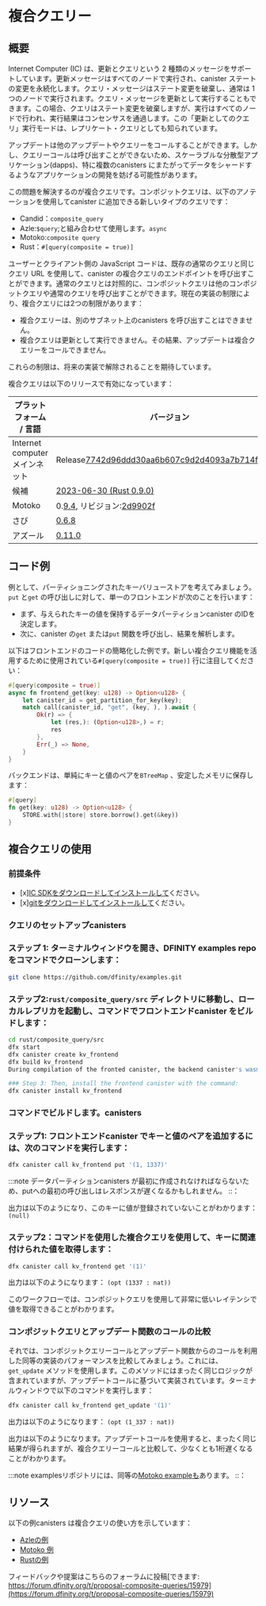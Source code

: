# 複合クエリー

## 概要

Internet Computer (IC) は、更新とクエリという 2 種類のメッセージをサポートしています。更新メッセージはすべてのノードで実行され、canister ステートの変更を永続化します。クエリ・メッセージはステート変更を破棄し、通常は 1 つのノードで実行されます。クエリ・メッセージを更新として実行することもできます。この場合、クエリはステート変更を破棄しますが、実行はすべてのノードで行われ、実行結果はコンセンサスを通過します。この「更新としてのクエリ」実行モードは、レプリケート・クエリとしても知られています。

アップデートは他のアップデートやクエリーをコールすることができます。しかし、クエリーコールは呼び出すことができないため、スケーラブルな分散型アプリケーション(dapps)、特に複数のcanisters にまたがってデータをシャードするようなアプリケーションの開発を妨げる可能性があります。

この問題を解決するのが複合クエリです。コンポジットクエリは、以下のアノテーションを使用してcanister に追加できる新しいタイプのクエリです：

- Candid：`composite_query`
- Azle:`$query`;と組み合わせて使用します。`async`
- Motoko:`composite query`
- Rust：`#[query(composite = true)]`

ユーザーとクライアント側の JavaScript コードは、既存の通常のクエリと同じクエリ URL を使用して、canister の複合クエリのエンドポイントを呼び出すことができます。通常のクエリとは対照的に、コンポジットクエリは他のコンポジットクエリや通常のクエリを呼び出すことができます。現在の実装の制限により、複合クエリには2つの制限があります：

- 複合クエリーは、別のサブネット上のcanisters を呼び出すことはできません。
- 複合クエリは更新として実行できません。その結果、アップデートは複合クエリーをコールできません。

これらの制限は、将来の実装で解除されることを期待しています。

複合クエリは以下のリリースで有効になっています：

| プラットフォーム / 言語 | バージョン |
| --- | --- |
| Internet computer メインネット | Release[7742d96ddd30aa6b607c9d2d4093a7b714f5b25b](https://nns.ic0.app/proposal/?u=qoctq-giaaa-aaaaa-aaaea-cai&proposal=123311) |
| 候補 | [2023-06-30 (Rust 0.9.0)](https://github.com/dfinity/candid/blob/master/Changelog.md#2023-06-30-rust-090) |
| Motoko | 0.[9.4](https://github.com/dfinity/motoko/releases/tag/0.9.4), リビジョン:[2d9902f](https://github.com/dfinity/motoko/commit/2d9902fb75bb04e377c28913c311aa2be373e159) |
| さび | [0.6.8](https://github.com/dfinity/cdk-rs/blob/219ae179b9c5ef0ebfff20b926a90f6624ebe704/src/ic-cdk/CHANGELOG.md#068---2022-11-28) |
| アズール | [0.11.0](https://github.com/demergent-labs/azle/releases/tag/0.11.0) |

## コード例

例として、パーティショニングされたキーバリューストアを考えてみましょう。`put` と`get` の呼び出しに対して、単一のフロントエンドが次のことを行います：

- まず、与えられたキーの値を保持するデータパーティションcanister のIDを決定します。
- 次に、canister の`get` または`put` 関数を呼び出し、結果を解析します。

以下はフロントエンドのコードの簡略化した例です。新しい複合クエリ機能を活用するために使用されている`#[query(composite = true)]` 行に注目してください：

``` rust
#[query(composite = true)]
async fn frontend_get(key: u128) -> Option<u128> {
	let canister_id = get_partition_for_key(key);
	match call(canister_id, "get", (key, ), ).await {
    	Ok(r) => {
        	let (res,): (Option<u128>,) = r;
        	res
    	},
    	Err(_) => None,
	}
}
```

バックエンドは、単純にキーと値のペアを`BTreeMap` 、安定したメモリに保存します：

``` rust
#[query]
fn get(key: u128) -> Option<u128> {
	STORE.with(|store| store.borrow().get(&key))
}
```

## 複合クエリの使用

### 前提条件

- \[x\][IC SDKをダウンロードしてインストールして](https://internetcomputer.org/docs/current/developer-docs/setup/install/)ください。
- \[x\][gitをダウンロードしてインストールして](https://git-scm.com/downloads)ください。

### クエリのセットアップcanisters

### ステップ 1: ターミナルウィンドウを開き、DFINITY examples repo をコマンドでクローンします：

``` bash
git clone https://github.com/dfinity/examples.git
```

### ステップ2:`rust/composite_query/src` ディレクトリに移動し、ローカルレプリカを起動し、コマンドでフロントエンドcanister をビルドします：

``` bash
cd rust/composite_query/src
dfx start
dfx canister create kv_frontend
dfx build kv_frontend
During compilation of the fronted canister, the backend canister's wasm code will be compiled and inlined in the frontend canister's wasm code.

### Step 3: Then, install the frontend canister with the command:
dfx canister install kv_frontend
```

### コマンドでビルドします。canisters

### ステップ1: フロントエンドcanister でキーと値のペアを追加するには、次のコマンドを実行します：

``` bash
dfx canister call kv_frontend put '(1, 1337)'
```

:::note
データパーティションcanisters が最初に作成されなければならないため、putへの最初の呼び出しはレスポンスが遅くなるかもしれません。
::：

出力は以下のようになり、このキーに値が登録されていないことがわかります：
`(null)`

### ステップ2：コマンドを使用した複合クエリを使用して、キーに関連付けられた値を取得します：

``` bash
dfx canister call kv_frontend get '(1)'
```

出力は以下のようになります：
`(opt (1337 : nat))`

このワークフローでは、コンポジットクエリを使用して非常に低いレイテンシで値を取得できることがわかります。

### コンポジットクエリとアップデート関数のコールの比較

それでは、コンポジットクエリーコールとアップデート関数からのコールを利用した同等の実装のパフォーマンスを比較してみましょう。これには、`get_update` メソッドを使用します。このメソッドにはまったく同じロジックが含まれていますが、アップデートコールに基づいて実装されています。ターミナルウィンドウで以下のコマンドを実行します：

``` bash
dfx canister call kv_frontend get_update '(1)'
```

出力は以下のようになります：
`(opt (1_337 : nat))`

出力は以下のようになります。アップデートコールを使用すると、まったく同じ結果が得られますが、複合クエリーコールと比較して、少なくとも1桁遅くなることがわかります。

:::note
examplesリポジトリには、同等の[Motoko exampleも](https://github.com/dfinity/examples/tree/master/motoko/composite_query)あります。
::：

## リソース

以下の例canisters は複合クエリの使い方を示しています：

- [Azleの例](https://github.com/demergent-labs/azle/tree/main/examples/composite_queries)
- [Motoko 例](https://github.com/dfinity/examples/tree/master/motoko/composite_query)
- [Rustの例](https://github.com/dfinity/examples/tree/master/rust/composite_query)

フィードバックや提案はこちらのフォーラムに投稿[できます: https://forum.dfinity.org/t/proposal-composite-queries/15979](https://forum.dfinity.org/t/proposal-composite-queries/15979)

<!---
# Composite queries
## Overview
The Internet Computer (IC) supports two types of messages: updates and queries. An update message is executed on all nodes and persists canister state changes. A query message discards state changes and typically executes on a single node. It is possible to execute a query message as an update. In such a case, the query still discards the state changes, but the execution happens on all nodes and the result of execution goes through consensus. This “query-as-update” execution mode is also known as replicated query.

An update can call other updates and queries. However a query cannot make any calls, which can hinder development of scalable decentralized applications (dapps), especially those that shard data across multiple canisters.

Composite queries solve this problem. A composite query is a new type of query that you can add to your canister using the following annotations:

 * Candid: `composite_query`
 * Azle: `$query`; in combination with `async`
 * Motoko: `composite query`
 * Rust: `#[query(composite = true)]`

Users and the client-side JavaScript code can invoke a composite query endpoint of a canister using the same query URL as for existing regular queries. In contrast to regular queries, a composite query can call other composite and regular queries. Due to limitations of the current implementation, composite queries have two restrictions:

 * A composite query cannot call canisters on another subnet.
 * A composite query cannot be executed as an update. As a result, updates cannot call composite queries.

These restrictions will be hopefully lifted in future implementations.

Composite queries are enabled in the following releases:

| Platform / Language        | Version |
| -------------------------- | ------- |
| Internet computer mainnet  | Release [7742d96ddd30aa6b607c9d2d4093a7b714f5b25b](https://nns.ic0.app/proposal/?u=qoctq-giaaa-aaaaa-aaaea-cai&proposal=123311)     |
| Candid                     | [2023-06-30 (Rust 0.9.0)](https://github.com/dfinity/candid/blob/master/Changelog.md#2023-06-30-rust-090)     |
| Motoko                     | [0.9.4](https://github.com/dfinity/motoko/releases/tag/0.9.4), revision: [2d9902f](https://github.com/dfinity/motoko/commit/2d9902fb75bb04e377c28913c311aa2be373e159)    |
| Rust                       | [0.6.8](https://github.com/dfinity/cdk-rs/blob/219ae179b9c5ef0ebfff20b926a90f6624ebe704/src/ic-cdk/CHANGELOG.md#068---2022-11-28)    |
| Azle                       | [0.11.0](https://github.com/demergent-labs/azle/releases/tag/0.11.0)    |


## Code example
As an example, consider a partitioned key-value store, where a single frontend does the following for a `put` and `get` call:

- First, determines the ID of the data partition canister that holds the value with the given key.
- Then, makes a call into the `get` or `put` function of that canister and parses the result.

Below is a simplified example of the frontend code. Take note of the line `#[query(composite = true)]` which is used to leverage the new composite query feature:

```rust
#[query(composite = true)]
async fn frontend_get(key: u128) -> Option<u128> {
	let canister_id = get_partition_for_key(key);
	match call(canister_id, "get", (key, ), ).await {
    	Ok(r) => {
        	let (res,): (Option<u128>,) = r;
        	res
    	},
    	Err(_) => None,
	}
}
```

The backend simply stores the key value pairs in a `BTreeMap` in stable memory:

```rust
#[query]
fn get(key: u128) -> Option<u128> {
	STORE.with(|store| store.borrow().get(&key))
}
```

## Using composite queries
### Prerequisites
 - [x] [Download and install the IC SDK.](https://internetcomputer.org/docs/current/developer-docs/setup/install/)
 - [x] [Download and install git.](https://git-scm.com/downloads)

### Setting up the canisters
### Step 1: Open a terminal window and clone the DFINITY examples repo with the command:

```bash
git clone https://github.com/dfinity/examples.git
```

### Step 2: Navigate into the `rust/composite_query/src` directory, start a local replica, and build the frontend canister with the commands:

```bash
cd rust/composite_query/src
dfx start
dfx canister create kv_frontend
dfx build kv_frontend
During compilation of the fronted canister, the backend canister's wasm code will be compiled and inlined in the frontend canister's wasm code.

### Step 3: Then, install the frontend canister with the command:
dfx canister install kv_frontend
```

### Interacting with the canisters
### Step 1: To add a key-value pair via the frontend canister, run the following command:

```bash
dfx canister call kv_frontend put '(1, 1337)'
```

:::note
The first call to put might be slow to respond because the data partition canisters have to be created first.
:::

The output should resemble the following indicating that no value has previously been registered for this key:
```(null)```

### Step 2: Retrieve the value associated with a key using composite queries with the command:

```bash
dfx canister call kv_frontend get '(1)'
```

The output should resemble the following:
```(opt (1337 : nat))```

This workflow displays the ability to fetch the value using composite queries with very low latency.

### Comparing composite queries to calls from update functions
Let’s now compare the performance of composite query calls with those of an equivalent implementation that leverages calls from update functions. To do this, we will use the `get_update` method, which contains the exact same logic, but is implemented based on update calls. Run the following command in your terminal window:

```bash
dfx canister call kv_frontend get_update '(1)'
```

The output will resemble the following:
```(opt (1_337 : nat))```

We can observe that with update calls we receive the very same result, but the call is at least one order of magnitude slower compared to composite query calls.

:::note
The examples repository also contains an equivalent [Motoko example](https://github.com/dfinity/examples/tree/master/motoko/composite_query).
:::

## Resources
The following example canisters demonstrate how to use composite queries:

 * [Azle example](https://github.com/demergent-labs/azle/tree/main/examples/composite_queries)
 * [Motoko example](https://github.com/dfinity/examples/tree/master/motoko/composite_query)
 * [Rust example](https://github.com/dfinity/examples/tree/master/rust/composite_query)

Feedback and suggestions can be contributed on the forum here: [https://forum.dfinity.org/t/proposal-composite-queries/15979](https://forum.dfinity.org/t/proposal-composite-queries/15979)

-->
